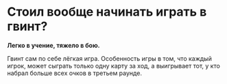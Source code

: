# Стоил вообще начинать играть в гвинт?

**Легко в учение, тяжело в бою.**

Гвинт сам по себе лёгкая игра. Особенность игры в том, что каждый игрок, может сыграть только одну карту за ход, а выигрывает тот, у кто набрал больше всех очков в третьем раунде. 
